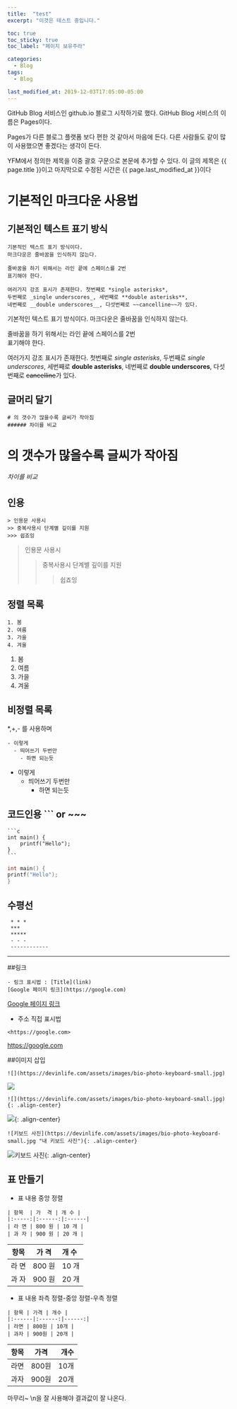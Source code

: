 ```yaml
---
title:  "test"
excerpt: "이것은 테스트 중입니다."

toc: true
toc_sticky: true
toc_label: "페이지 보유주라"

categories:
  - Blog
tags:
  - Blog

last_modified_at: 2019-12-03T17:05:00-05:00
---
```


GitHub Blog 서비스인 github.io 블로그 시작하기로 했다.
GitHub Blog 서비스의 이름은 Pages이다.

Pages가 다른 블로그 플랫폼 보다 편한 것 같아서 마음에 든다.
다른 사람들도 같이 많이 사용했으면 좋겠다는 생각이 든다.

YFM에서 정의한 제목을 이중 괄호 구문으로 본문에 추가할 수 있다.
이 글의 제목은 {{ page.title }}이고
마지막으로 수정된 시간은 {{ page.last_modified_at }}이다

# 기본적인 마크다운 사용법  
## 기본적인 텍스트 표기 방식
```  
기본적인 텍스트 표기 방식이다.
마크다운은 줄바꿈을 인식하지 않는다.

줄바꿈을 하기 위해서는 라인 끝에 스페이스를 2번  
표기해야 한다.

여러가지 강조 표시가 존재한다. 첫번째로 *single asterisks*,
두번째로 _single underscores_, 세번째로 **double asterisks**,
네번째로 __double underscores__, 다섯번째로 ~~cancelline~~가 있다. 

```
기본적인 텍스트 표기 방식이다.
마크다운은 줄바꿈을 인식하지 않는다.

줄바꿈을 하기 위해서는 라인 끝에 스페이스를 2번  
표기해야 한다.

여러가지 강조 표시가 존재한다. 첫번째로 *single asterisks*,
두번째로 _single underscores_, 세번째로 **double asterisks**,
네번째로 __double underscores__, 다섯번째로 ~~cancelline~~가 있다.


## 글머리 달기
``` 
# 의 갯수가 많을수록 글씨가 작아짐
###### 차이를 비교

```
# 의 갯수가 많을수록 글씨가 작아짐
###### 차이를 비교


## 인용
```
> 인용문 사용시
>> 중복사용시 단계별 깊이를 지원
>>> 쉽죠잉
```
> 인용문 사용시
>> 중복사용시 단계별 깊이를 지원
>>> 쉽죠잉


## 정렬 목록
```  
1. 봄
2. 여름
3. 가을
4. 겨울
```
1. 봄
2. 여름
3. 가을
4. 겨울


## 비정렬 목록 
*,+,- 를 사용하며  
```
- 이렇게
  - 띄어쓰기 두번만
    - 하면 되는듯
```
- 이렇게
  - 띄어쓰기 두번만
    - 하면 되는듯

## 코드인용 ``` or ~~~
~~~
```c
int main() {
    printf("Hello");
}  
```
~~~

```c
int main() {
printf("Hello");
}
```

## 수평선
```
 * * *
 ***
 *****
 - - -
 ------------
```
- - -

##링크
```
- 링크 표시법 : [Title](link)
[Google 페이지 링크](https://google.com)

```
[Google 페이지 링크](https://google.com)

*  주소 직접 표시법  

```
<https://google.com>
```
<https://google.com>

##이미지 삽입
```
![](https://devinlife.com/assets/images/bio-photo-keyboard-small.jpg)
```
![](https://devinlife.com/assets/images/bio-photo-keyboard-small.jpg)

```
![](https://devinlife.com/assets/images/bio-photo-keyboard-small.jpg){: .align-center}
```
![](https://devinlife.com/assets/images/bio-photo-keyboard-small.jpg){: .align-center}

```
![키보드 사진](https://devinlife.com/assets/images/bio-photo-keyboard-small.jpg "내 키보드 사진"){: .align-center}
```
![키보드 사진](https://devinlife.com/assets/images/bio-photo-keyboard-small.jpg "내 키보드 사진"){: .align-center}

## 표 만들기
*  표 내용 중앙 정렬
```
| 항목  | 가  격 | 개 수 |
|:-----:|:------:|:------|
| 라 면 | 800 원 | 10 개 |
| 과 자 | 900 원 | 20 개 |
```

| 항목  | 가  격 | 개 수 |
|:--------------:|:----------------:|:-----------------|
| 라 면 | 800 원 | 10 개 |
| 과 자 | 900 원 | 20 개 |

*  표 내용 좌측 정렬-중앙 정렬-우측 정렬
```
| 항목 | 가격 | 개수 |  
|:------|:------:|------:|  
| 라면 | 800원 | 10개 |  
| 과자 | 900원 | 20개 |  
```

| 항목 | 가격 | 개수 |
|:---------------|:----------------:|------------------:|
| 라면 | 800원 | 10개 |
| 과자 | 900원 | 20개 |

마무리~ \n을 잘 사용해야 결과값이 잘 나온다.


